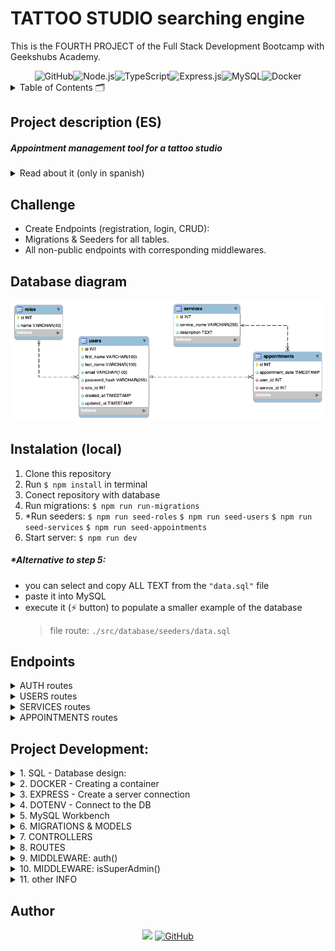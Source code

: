 # TATTOO STUDIO searching engine

This is the FOURTH PROJECT of the Full Stack Development Bootcamp with Geekshubs Academy.

<div align="center">
<img src="https://img.shields.io/badge/GitHub-100000?style=for-the-badge&logo=github&logoColor=white" alt="GitHub" /><img src="https://img.shields.io/badge/Node.js-43853D?style=for-the-badge&logo=node.js&logoColor=white" alt="Node.js" /><img src="https://img.shields.io/badge/TypeScript-007ACC?style=for-the-badge&logo=typescript&logoColor=white" alt="TypeScript" /><img src="https://img.shields.io/badge/Express.js-404D59?style=for-the-badge" alt="Express.js"/><img src="https://img.shields.io/badge/MySQL-00000F?style=for-the-badge&logo=mysql&logoColor=white" alt="MySQL" /><img src="https://img.shields.io/badge/DOCKER-2020BF?style=for-the-badge&logo=docker&logoColor=white" alt="Docker" />
</div>

<details>
  <summary>Table of Contents 🗂️</summary>
  <ol>
    <li><a href="#project-description-es">Description (ES)</a></li>
    <li><a href="#challenge">Challenge</a></li>
    <li><a href="#database-diagram">Database diagram</a></li>
    <li><a href="#instalation-local">Instalation</a></li>
    <li><a href="#endpoints">Endpoints</a></li>
    <li><a href="#project-development">Project development</a></li>
    <li><a href="#author">Author / Contact </a></li>
  </ol>
</details>


## Project description (ES)
##### Appointment management tool for a tattoo studio

<details>
  <summary>Read about it (only in spanish)</summary>
  <br/>
<b>Gestión de citas para un estudio de tatuajes:</b>
<br /><br />
El departamento de producto nos ha encomendado desarrollar el backend
correspondiente al sistema de gestión de citas para un estudio de tatuajes.

Los usuarios podrán registrarse en la aplicación, iniciar sesión y acceder a su área
personal. Dentro de su área, podrán visualizar una lista de las citas programadas
para servicios de tatuajes y piercing, así como crear nuevas citas para diversos
servicios que ofrece el estudio.

Además, se contará con una sección de usuario donde podrán acceder a sus datos
personales, visualizables únicamente por el propio usuario (perfil).
</details>


## Challenge
- Create Endpoints (registration, login, CRUD):
- Migrations & Seeders for all tables.
- All non-public endpoints with corresponding middlewares.


## Database diagram

![Reverse engineered diagram of the DB](./img/project4_DIAGRAM.png)

## Instalation (local)
1.  Clone this repository
2.  Run ` $ npm install ` in terminal
3.  Conect repository with database 
4.  Run migrations:  ```$ npm run run-migrations```
5.  *Run seeders:
    ```$ npm run seed-roles```
    ```$ npm run seed-users```
    ```$ npm run seed-services```
    ```$ npm run seed-appointments```
6.  Start server:   ``` $ npm run dev ``` 

##### *Alternative to step 5:
- you can select and copy ALL TEXT from the `"data.sql"` file
- paste it into MySQL 
- execute it (⚡ button) to populate a smaller example of the database
    >file route: `./src/database/seeders/data.sql `


## Endpoints

<details>
<summary>AUTH routes</summary>

-   REGISTER new user
    
        POST http://localhost:4002/api/auth/register

    body:
    
    ``` js
        {
            "first_name": "Sergio",
            "last_name": "Sergio",
            "email": "sergio@sergio.com",
            "password": "111111"
        }
    ```

-   LOGIN user

        POST http://localhost:4002/api/auth/login
        
    body:

    ``` js
        {
            "email": "sergio@sergio.com",
            "password": "111111"
        }
    ```
</details>
<details>
<summary>USERS routes</summary>

-   GET ALL USERS  (including dinamic query search)

        GET http://localhost:4002/api/users
        GET http://localhost:4002/api/users?email=example@domain.com

- GET USER BY ID

        GET http://localhost:4002/api/users/:id

-   UPDATE PROFILE (for the currently logged user)

        PUT http://localhost:4002/api/users/self

    body:

    ```js
        {
            "first_name": "name",
            "last_name": "surname",
            "email": "something@domain.com",
            "password": "111111"
        }
    ```
-   UPDATE USER BY ID

        PUT http://localhost:4002/api/users/:id

-   UPDATE USER'S ROLE

        PUT http://localhost:4002/api/users/:id/:roleId

-   DELETE USER BY ID

        DELETE http://localhost:4002/api/users/:id
</details>
<details>
<summary>SERVICES routes</summary>

-   CREATE A NEW SERVICE

        POST http://localhost:4002/api/services

-   GET ALL SERVICES

        GET http://localhost:4002/api/services

-   UPDATE SERVICE BY ID

        UPDATE http://localhost:4002/api/services/:id

-   DELETE SERVICE BY ID

        DELETE http://localhost:4002/api/services/:id
</details>
<details>
<summary>APPOINTMENTS routes</summary>

-   CREATE A NEW APPOINTMENT

        POST http://localhost:4002/api/appointments

-   GET ALL APPOINTMENTS

        GET http://localhost:4002/api/appointments

-   GET APPOINTMENTS BY ID

        GET http://localhost:4002/api/appointments/:id

-   UPDATE APPOINTMENTS BY ID

        UPDATE http://localhost:4002/api/appointments/:id

-   DELETE APPOINTMENTS BY ID

        DELETE http://localhost:4002/api/appointments/:id

</details>


## Project Development:

<details>
  <summary>1. SQL - Database design:</summary>
    
-   Analyze the task to find the purpose of the database and gather all requirements
-   Concept design: create an Entity-Relationship Diagram where we
define tables, their attributes, and the relationships with one another.
-   Normalization: eliminate redundancy, identify primary keys (PK) and foreign keys (FK)
-   Logical thinking: decide what can and cannot be 'NULL' (not required) and which are 'UNIQUE' fields
</details>

<details>
  <summary>2. DOCKER - Creating a container</summary>

-   Install docker
- Create a container
    > docker run -d -p 3306:3306 --name <container-name> -e MYSQL_ROOT_PASSWORD=<your_password> mysql
- Access it
    > mysql -h localhost -P 3306 -u root -p
you will need -h (host), -P (port), -u (username) and -p (password)
- Execute it
    > docker exec -it mysql-pruebas bash
</details>

<details>
  <summary>3. EXPRESS - Create a server connection</summary>

- We initiate NODE:  `$ npm init` 
    This creates 'package.json' where all the dependencies will be stored.

- We run the command: `$ npm install express --save`
    This creates 'package-lock.json' and the 'node_modules' folder

- We create the folder '.gitignore' and add '/node_modules' inside
    This blocks the heavy folder from being upload to github with the rest of the project.

- We install TYPESCRIPT (as developers) `$ npm install typescript -D`

- We create the 'tsconfig.json' file: `$ npx tsc --init`

- We install types /express & node: `$ npm install @types/express @types/node -D`

- We install dependencies to compile TS (nodemon): `$ npm install ts-node nodemon -D`

- We add a shortcut to the package.json's scripts:
    > "dev": "nodemon ./src/server.ts"

- We create the file '.env' with the PORT (of the server) and add '.env' to the '.gitignore'.

    Also add a copy '.env.sample' where we will storage a blueprint of data, without the sensitive information (in this case: 'PORT= ')

- We install 'dotenv': `$ npm i dotenv`
    This gets added to the dependencies and will grab data from the .env file
</details>

<details>
  <summary>4. DOTENV - Connect to the DB</summary>

- We create the folder 'src' with a 'server.ts' file inside.
    The main function connects to the server `startServer();`<br/>
- We link a new file called `app.ts` to separate responsabilities.<br/>
-   In this file we write the following code:

    ```js
    import express from "express";
    import dotenv from "dotenv";
    import { Request, Response } from "express";
    
    // links the .env folder
    dotenv.config(); 

    // runs server connection
    const app = express(); 

    // parses responses to .json)
    app.use(express.json()); 

    // sets up the connection port
    const PORT = process.env.PORT || 4002; 

    // server is up and listening to any upcomming request
    app.listen(3000, () => console.log('Servidor levantado en 3000')); 


    // testing request - 'Hello world' means we are ready to go!
    app.get('/', (req: Request, res: Response) => {
        res.send('Hello world!')
    }); 
    ```

- We run the server using the previously created nodemon shortcut: `$ npm run dev`
</details>

<details>
  <summary>5. MySQL Workbench</summary>

- We open the workbench and run the following commands:

    ```sql
    CREATE DATABASE <project_name>;
    USE <project_name>;
    ```
</details>

<details>
  <summary>6. MIGRATIONS & MODELS</summary>

- Creating MIGRATIONS [Data Definition Language (DDL): with typeorm]: `./src/database/migrations`
- Adding them to `DataSource.migrations` in the `db.ts` file: `Role, User, Service, Appointment`
- Creating MODELS (entities) [Data Manipulation Language (DML)]
- Adding them to `DataSource.entities` in the `db.ts` file: `Roles, Users, Services, Appointments`
</details>

<details>
  <summary>7. CONTROLLERS</summary>

- We create controllers (in a folder on the same level with `package.json`): 
    > `auth, roles, users, services, appointments`
</details>

<details>
  <summary>8. ROUTES</summary>

- We create routes (in `app.ts`) for CRUD (create, read, update and delete) database records.
</details>

<details>
  <summary>9. MIDDLEWARE: auth()</summary>
  
  - Additionally we need to control access to our data. We will use 'middleware' functions.

  -  `Auth` (authorisation systembased on TOKENs) will block anything that is not to be seen by the general public. In our case, it only does not affect to `register`, `login` and `getServices` (as those are the endpoints reachable without logging in)
  -  The `auth()` function verifies an encrypted TOKEN created automatically while logging in. With an active token we have access to other data.
</details>

<details>
  <summary>10. MIDDLEWARE: isSuperAdmin()</summary>
  
- We also want to grant special administrative access. With another middleware, the `isSuperAdmin()` function, we control PERMISSIONS.
- The 'superadmin' role would be able to reach all data, while Users would have a more limited reach. More levels can be implemented
</details>

<details>
  <summary>11. other INFO</summary>

- For the TOKEN to work, we create a new file `./types/index.d.ts` with the following lines:

    ```js
    export type tokenData = {
        userId: number;
        roleName: string;
    };

    declare global {
        namespace Express {
            export interface Request {
                tokenData: tokenData;
            }
        }
    }
    ```
</details>

## Author
<div align="center">
<a href = "mailto:a.sergiotorres@gmail.com"><img src="https://img.shields.io/badge/Gmail-C6362C?style=for-the-badge&logo=gmail&logoColor=white" target="_blank"></a>
<a href="https://github.com/SergioTorresGarcia" target="_blank"><img src="https://img.shields.io/badge/GitHub-100000?style=for-the-badge&logo=github&logoColor=white" alt="GitHub" /></a> 
</div>